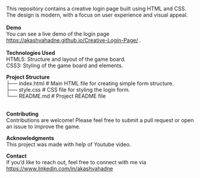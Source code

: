 This repository contains a creative login page built using HTML and CSS. The design is modern, with a focus on user experience and visual appeal.
<br><br>
<b>Demo</b><br>
You can see a live demo of the login page https://akashvahadne.github.io/Creative-Login-Page/ .
<br><br>
<b>Technologies Used</b> <br>
HTML5: Structure and layout of the game board. <br>
CSS3: Styling of the game board and elements. <br> 

<b>Project Structure</b>   
├── index.html       # Main HTML file for creating simple form structure. <br>
├── style.css        # CSS file for styling the login form. <br>
└── README.md        # Project README file <br>
<br>

<b>Contributing</b> <br>
Contributions are welcome! Please feel free to submit a pull request or open an issue to improve the game.
<br>

<b>Acknowledgments</b> <br>
This project was made with help of Youtube video.
<br>

<b>Contact</b><br>
If you’d like to reach out, feel free to connect with me via https://www.linkedin.com/in/akashvahadne





